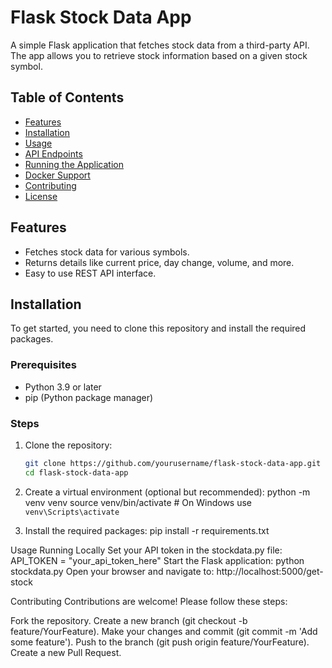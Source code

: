 # Flask Stock Data App
A simple Flask application that fetches stock data from a third-party API. The app allows you to retrieve stock information based on a given stock symbol.

## Table of Contents

- [Features](#features)
- [Installation](#installation)
- [Usage](#usage)
- [API Endpoints](#api-endpoints)
- [Running the Application](#running-the-application)
- [Docker Support](#docker-support)
- [Contributing](#contributing)
- [License](#license)

## Features

- Fetches stock data for various symbols.
- Returns details like current price, day change, volume, and more.
- Easy to use REST API interface.

## Installation

To get started, you need to clone this repository and install the required packages.

### Prerequisites

- Python 3.9 or later
- pip (Python package manager)

### Steps

1. Clone the repository:
   ```bash
   git clone https://github.com/yourusername/flask-stock-data-app.git
   cd flask-stock-data-app
2. Create a virtual environment (optional but recommended): python -m venv venv
source venv/bin/activate  # On Windows use `venv\Scripts\activate`

4. Install the required packages: pip install -r requirements.txt

Usage
Running Locally
Set your API token in the stockdata.py file:
API_TOKEN = "your_api_token_here"
Start the Flask application:
python stockdata.py
Open your browser and navigate to:
http://localhost:5000/get-stock

Contributing
Contributions are welcome! Please follow these steps:

Fork the repository.
Create a new branch (git checkout -b feature/YourFeature).
Make your changes and commit (git commit -m 'Add some feature').
Push to the branch (git push origin feature/YourFeature).
Create a new Pull Request.
